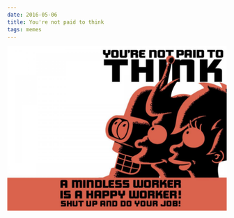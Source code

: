 ```yaml
---
date: 2016-05-06
title: You're not paid to think
tags: memes
---
```


![think](https://raw.githubusercontent.com/muneer78/muneer78.github.io/master/images/not-paid-to-think.jpg)


